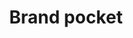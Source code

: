 ---
title: Brand pocket
tags: ["brand", "pocket", "app", "save for later", "bookmark", "read it later", "content"]
icon: brand-pocket
svg: '<svg xmlns="http://www.w3.org/2000/svg" width="24" height="24" fill="none" viewBox="0 0 24 24" stroke-width="1.5" stroke-linecap="round" stroke-linejoin="round" stroke="currentColor"><path d="M4.8 3h14.4c.477 0 .935.199 1.273.553.337.354.527.835.527 1.336v6.667c0 2.504-.948 4.907-2.636 6.678C16.676 20.005 14.387 21 12 21a8.634 8.634 0 0 1-3.444-.719 8.984 8.984 0 0 1-2.92-2.047C3.948 16.463 3 14.06 3 11.556V4.889c0-.501.19-.982.527-1.336A1.758 1.758 0 0 1 4.8 3Z"/><path d="m9 10.25 3 3 3-3"/></svg>'
---